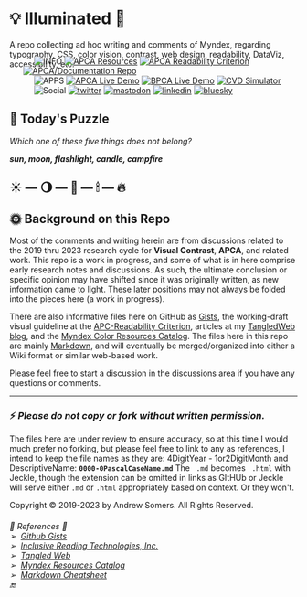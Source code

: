 # 💡 Illuminated 🌟
A repo collecting ad hoc writing and comments of Myndex, regarding typography, CSS, color vision, contrast, web design, readability, DataViz, accessibility, etc.    <p align="left" class="por " style="margin: -36px 24px 12px">
&emsp13;&emsp13;&emsp13;&emsp13;<img src="https://badgen.net/badge/INF&thinsp;/&#10148;/cc0066?labelColor=990033" alt="INFO" />&nbsp;<a href="https://git.myndex.com"><img src="https://badgen.net/badge/APCA/Resources/3300aa" alt="APCA Resources" /></a>&nbsp;<a href="https://readtech.org/ARC/"><img src="https://badgen.net/badge/APCA/Readability%20Criterion/ba12aa" alt="APCA Readability Criterion" /></a>&nbsp;<a href="https://github.com/Myndex/SAPC-APCA"><img src="https://badgen.net/badge/APCA/Docs%20Repo/dd5500" alt="APCA/Documentation Repo" /></a><br>
&emsp13;&emsp13;&emsp13;&emsp13;<img src="https://badgen.net/badge/APP/&#10148;/007700?labelColor=005500" alt="APPS" />&nbsp;<a href="https://apcacontrast.com"><img src="https://badgen.net/badge/APCA/Live%20Demo/dd5500" alt="APCA Live Demo" /></a>&nbsp;<a href="https://bridgepca.com"><img src="https://badgen.net/badge/BridgePCA/Live Demo/0055bb" alt="BPCA Live Demo" /></a>&nbsp;<a href="https://www.myndex.com/CVD/"><img src="https://badgen.net/badge/Color Blind/Simulator/bb0055" alt="CVD Simulator" /></a><br>
&emsp13;&emsp13;&emsp13;&emsp13;<img src="https://badgen.net/badge/SCL/&#10148;/0000aa?labelColor=000088" alt="Social" />&nbsp;<a href="https://twitter.com/MyndexResearch"><img src="https://badgen.net/badge/@/OnTwitter?color=0066cc&icon=twitter" alt="twitter" /></a>&emsp13;<a href="https://techhub.social/@Myndex"><img src="https://badgen.net/badge/@/OnMastodon?color=6600cc&icon=mastodon" alt="mastodon" /></a>&emsp13;<a href="https://www.linkedin.com/in/andrew-m-somers/"><img src="https://badgen.net/badge/in&nbsp;@/LinkedIn?color=0066cc" alt="linkedin" /></a>&emsp13;<a href="https://bsky.app/profile/myndex.bsky.social"><img src="https://badgen.net/badge/•&nbsp;@/Bsky?color=2244ff" alt="bluesky" /></a><br>
</p>


## 🧩 Today's Puzzle
_Which one of these five things does not belong?_ 

**_sun, moon, flashlight, candle, campfire_**    
## ☀️ — 🌖 — 🔦 — 🕯 — 🔥


## 🌞 Background on this Repo
Most of the comments and writing herein are from discussions related to the 2019 thru 2023 research cycle for **Visual Contrast**, **APCA**, and related work. This repo is a work in progress, and some of what is in here comprise early research notes and discussions. As such, the ultimate conclusion or specific opinion may have shifted since it was originally written, as new information came to light. These later positions may not always be folded into the pieces here (a work in progress).

There are also informative files here on GitHub as [Gists][1], the working-draft visual guideline at the [APC-Readability Criterion][2], articles at my [TangledWeb blog][3], and the [Myndex Color Resources Catalog][4]. The files here in this repo are mainly [Markdown][5], and will eventually be merged/organized into either a Wiki format or similar web-based work. 

Please feel free to start a discussion in the discussions area if you have any questions or comments.

-----
### ⚡️ _Please do not copy or fork without written permission._   

The files here are under review to ensure accuracy, so at this time I would much prefer no forking, but please feel free to link to any as references, I intend to keep the file names as they are: 4DigitYear - 1or2DigitMonth and DescriptiveName: **` 0000-0PascalCaseName.md `** The ` .md` becomes ` .html` with Jeckle, though the extension can be omitted in links as GItHUb or Jeckle will serve either `.md` or `.html` appropriately based on context. Or they won't.

Copyright © 2019-2023 by Andrew Somers. All Rights Reserved.    

###### 🔆 _References_ 🌝<br>➢&nbsp;&nbsp;[Github Gists][1] <br>➢&nbsp;&nbsp;[Inclusive Reading Technologies, Inc.][2]<br>➢&nbsp;&nbsp;[Tangled Web][3] <br>➢&nbsp;&nbsp;[Myndex Resources Catalog][4] <br>➢&nbsp;&nbsp;[Markdown Cheatsheet][5] <br>🔚

[1]: https://gist.github.com/Myndex
[2]: https://readtech.org/ARC/
[3]: https://tangledweb.xyz
[4]: https://git.myndex.com
[5]: https://gist.github.com/Myndex/5140d6fe98519bb15c503c490e713233#file-githubflavoredmarkdown-md
